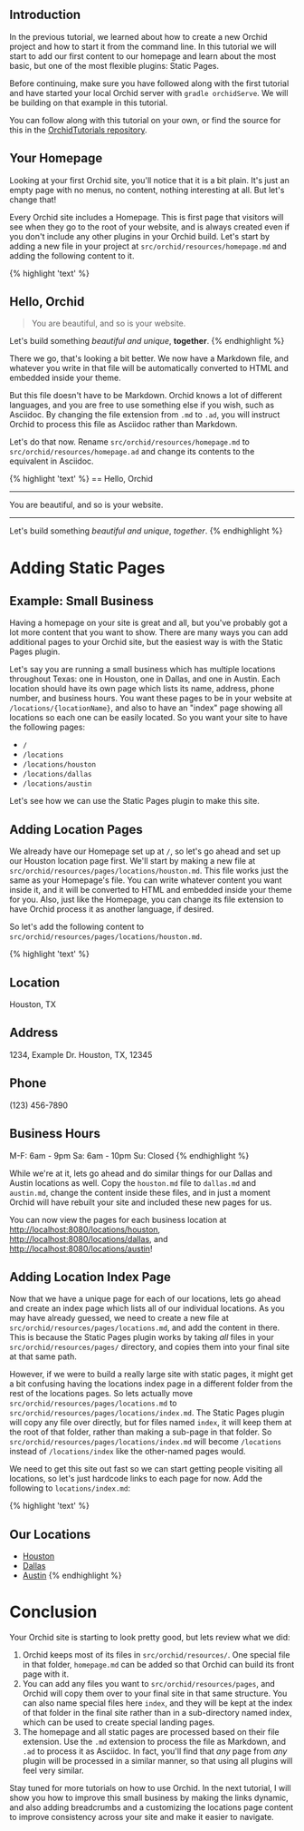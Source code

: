 ---
---

## Introduction

In the previous tutorial, we learned about how to create a new Orchid project and how to start it from the command line.
In this tutorial we will start to add our first content to our homepage and learn about the most basic, but one of the
most flexible plugins: Static Pages.

Before continuing, make sure you have followed along with the first tutorial and have started your local Orchid server 
with `gradle orchidServe`. We will be building on that example in this tutorial.

You can follow along with this tutorial on your own, or find the source for this in the 
[OrchidTutorials repository](https://github.com/JavaEden/OrchidTutorials/tree/master/02). 

## Your Homepage

Looking at your first Orchid site, you'll notice that it is a bit plain. It's just an empty page with no menus, no 
content, nothing interesting at all. But let's change that!

Every Orchid site includes a Homepage. This is first page that visitors will see when they go to the root of your 
website, and is always created even if you don't include any other plugins in your Orchid build. Let's start by adding a
new file in your project at `src/orchid/resources/homepage.md` and adding the following content to it. 

{% highlight 'text' %}
## Hello, Orchid

> You are beautiful, and so is your website.

Let's build something _beautiful and unique_, **together**.
{% endhighlight %}

There we go, that's looking a bit better. We now have a Markdown file, and whatever you write in that file will be 
automatically converted to HTML and embedded inside your theme. 

But this file doesn't have to be Markdown. Orchid knows a lot of different languages, and you are free to use something 
else if you wish, such as Asciidoc. By changing the file extension from `.md` to `.ad`, you will instruct Orchid to 
process this file as Asciidoc rather than Markdown. 

Let's do that now. Rename `src/orchid/resources/homepage.md` to `src/orchid/resources/homepage.ad` and change its 
contents to the equivalent in Asciidoc.

{% highlight 'text' %}
== Hello, Orchid

____
You are beautiful, and so is your website.
____

Let's build something _beautiful and unique_, *together*.
{% endhighlight %}

# Adding Static Pages

## Example: Small Business

Having a homepage on your site is great and all, but you've probably got a lot more content that you want to show. There 
are many ways you can add additional pages to your Orchid site, but the easiest way is with the Static Pages plugin. 

Let's say you are running a small business which has multiple locations throughout Texas: one in Houston, one in Dallas,
and one in Austin. Each location should have its own page which lists its name, address, phone number, and business 
hours. You want these pages to be in your website at `/locations/{locationName}`, and also to have an "index" page 
showing all locations so each one can be easily located. So you want your site to have the following pages:

- `/`
- `/locations`
- `/locations/houston`
- `/locations/dallas`
- `/locations/austin`

Let's see how we can use the Static Pages plugin to make this site.

## Adding Location Pages

We already have our Homepage set up at `/`, so let's go ahead and set up our Houston location page first. We'll start by
making a new file at `src/orchid/resources/pages/locations/houston.md`. This file works just the same as your Homepage's 
file. You can write whatever content you want inside it, and it will be converted to HTML and embedded inside your theme 
for you. Also, just like the Homepage, you can change its file extension to have Orchid process it as another language,
if desired.

So let's add the following content to `src/orchid/resources/pages/locations/houston.md`.

{% highlight 'text' %}
## Location

Houston, TX

## Address
 
1234, Example Dr.
Houston, TX, 12345

## Phone

(123) 456-7890

## Business Hours

M-F: 6am - 9pm
Sa: 6am - 10pm
Su: Closed
{% endhighlight %}

While we're at it, lets go ahead and do similar things for our Dallas and Austin locations as well. Copy the
`houston.md` file to `dallas.md` and `austin.md`, change the content inside these files, and in just a moment Orchid
will have rebuilt your site and included these new pages for us. 

You can now view the pages for each business location at 
[http://localhost:8080/locations/houston](http://localhost:8080/locations/houston), 
[http://localhost:8080/locations/dallas](http://localhost:8080/locations/dallas), and 
[http://localhost:8080/locations/austin](http://localhost:8080/locations/austin)!

## Adding Location Index Page

Now that we have a unique page for each of our locations, lets go ahead and create an index page which lists all of our 
individual locations. As you may have already guessed, we need to create a new file at 
`src/orchid/resources/pages/locations.md`, and add the content in there. This is because the Static Pages plugin works 
by taking _all_ files in your `src/orchid/resources/pages/` directory, and copies them into your final site at that same
path.  

However, if we were to build a really large site with static pages, it might get a bit confusing having the locations 
index page in a different folder from the rest of the locations pages. So lets actually move
`src/orchid/resources/pages/locations.md` to `src/orchid/resources/pages/locations/index.md`. The Static Pages plugin 
will copy any file over directly, but for files named `index`, it will keep them at the root of that folder, rather than
making a sub-page in that folder. So `src/orchid/resources/pages/locations/index.md` will become `/locations` instead of
`/locations/index` like the other-named pages would.

We need to get this site out fast so we can start getting people visiting all locations, so let's just hardcode links to 
each page for now. Add the following to `locations/index.md`:

{% highlight 'text' %}
## Our Locations

- [Houston](http://localhost:8080/locations/houston)
- [Dallas](http://localhost:8080/locations/dallas)
- [Austin](http://localhost:8080/locations/austin)
{% endhighlight %}

# Conclusion

Your Orchid site is starting to look pretty good, but lets review what we did:

1. Orchid keeps most of its files in `src/orchid/resources/`. One special file in that folder, `homepage.md` can be 
    added so that Orchid can build its front page with it. 
2. You can add any files you want to `src/orchid/resources/pages`, and Orchid will copy them over to your final site in 
    that same structure. You can also name special files here `index`, and they will be kept at the index of that folder 
    in the final site rather than in a sub-directory named index, which can be used to create special landing pages. 
3. The homepage and all static pages are processed based on their file extension. Use the `.md` extension to process the
    file as Markdown, and `.ad` to process it as Asciidoc. In fact, you'll find that _any_ page from _any_ plugin will 
    be processed in a similar manner, so that using all plugins will feel very similar.
    
Stay tuned for more tutorials on how to use Orchid. In the next tutorial, I will show you how to improve this small 
business by making the links dynamic, and also adding breadcrumbs and a customizing the locations page content to 
improve consistency across your site and make it easier to navigate.